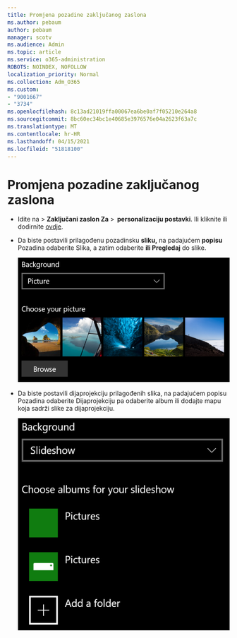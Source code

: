 ```yaml
---
title: Promjena pozadine zaključanog zaslona
ms.author: pebaum
author: pebaum
manager: scotv
ms.audience: Admin
ms.topic: article
ms.service: o365-administration
ROBOTS: NOINDEX, NOFOLLOW
localization_priority: Normal
ms.collection: Adm_O365
ms.custom:
- "9001667"
- "3734"
ms.openlocfilehash: 8c13ad21019ffa00067ea6be0af7f05210e264a8
ms.sourcegitcommit: 8bc60ec34bc1e40685e3976576e04a2623f63a7c
ms.translationtype: MT
ms.contentlocale: hr-HR
ms.lasthandoff: 04/15/2021
ms.locfileid: "51818100"
---
```

# <a name="change-your-lock-screen-background"></a>Promjena pozadine zaključanog zaslona

- Idite na  >  **Zaključani zaslon Za**  >  **personalizaciju postavki**. Ili kliknite ili dodirnite [ovdje](ms-settings:lockscreen?activationSource=GetHelp).

- Da biste postavili prilagođenu pozadinsku **sliku,** na padajućem **popisu** Pozadina odaberite Slika, a zatim odaberite **ili Pregledaj** do slike.

  ![Postavite prilagođenu pozadinsku sliku.](media/set-custom-background-pic.png)

- Da biste postavili dijaprojekciju  prilagođenih slika, na padajućem popisu Pozadina odaberite Dijaprojekciju pa odaberite album ili dodajte mapu koja sadrži slike za dijaprojekciju. 

  ![Postavljanje dijaprojekcije prilagođenih slika.](media/set-up-slideshow-background.png)
